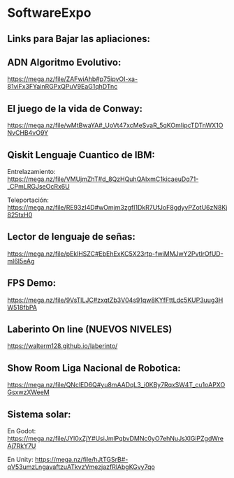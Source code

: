 # SoftwareExpo

Links para Bajar las apliaciones:
--------------------------------
ADN Algoritmo Evolutivo:
-----------------------
https://mega.nz/file/ZAFwiAhb#p75ipvOI-xa-81viFx3FYainRGPxQPuV9EaG1qhDTnc

El juego de la vida de Conway:
-----------------------------
https://mega.nz/file/wMtBwaYA#_UoVt47xcMeSvaR_5qKOmIipcTDTnWX1ONvCHB4vO9Y

Qiskit Lenguaje Cuantico de IBM:
-------------------------------
Entrelazamiento: https://mega.nz/file/VMUjmZhT#d_8QzHQuhQAIxmC1kicaeuDq71-_CPmLRGJseOcRx6U

Teleportación:   https://mega.nz/file/RE93zI4D#wOmjm3zgfI1DkR7UfJoF8gdyvPZotU6zN8Kj825txH0

Lector de lenguaje de señas:
---------------------------
https://mega.nz/file/pEklHSZC#EbEhExKC5X23rtp-fwiMMJwY2PvtlrOfUD-ml6I5eAg

FPS Demo:
--------
https://mega.nz/file/9VsTlLJC#zxqtZb3V04s91qw8KYfFttLdc5KUP3uug3HW518fbPA

Laberinto On line (NUEVOS NIVELES)
----------------------------------
https://walterm128.github.io/laberinto/

Show Room Liga Nacional de Robotica:
-----------------------------------
https://mega.nz/file/QNclED6Q#yu8mAADqL3_i0KBy7RqxSW4T_cu1oAPXOGsxwzXWeeM

Sistema solar:
-------------
En Godot: https://mega.nz/file/JYl0xZjY#UsiJmlPqbvDMNc0yO7ehNuJsXlGiPZgdWreAj7RkY7U

En Unity: https://mega.nz/file/hJtTGSrB#-qV53umzLngavaftzuATkvzVmezjazfRlAbgKGvy7qo
